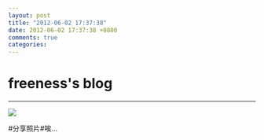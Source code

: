 ```yaml
---
layout: post
title: "2012-06-02 17:37:38"
date: 2012-06-02 17:37:38 +0800
comments: true
categories: 
---
```


# freeness's blog

----------

![](http://okqmqrbgo.bkt.clouddn.com/201206021737381.jpg)

>
\#分享照片\#唉…